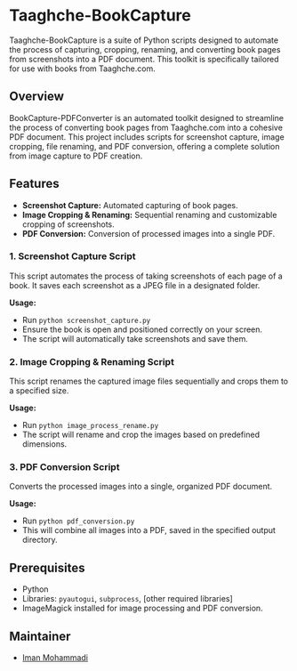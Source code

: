 # Taaghche-BookCapture
Taaghche-BookCapture is a suite of Python scripts designed to automate the process of capturing, cropping, renaming, and converting book pages from screenshots into a PDF document. This toolkit is specifically tailored for use with books from Taaghche.com.


## Overview
BookCapture-PDFConverter is an automated toolkit designed to streamline the process of converting book pages from Taaghche.com into a cohesive PDF document. This project includes scripts for screenshot capture, image cropping, file renaming, and PDF conversion, offering a complete solution from image capture to PDF creation.

## Features
- **Screenshot Capture:** Automated capturing of book pages.
- **Image Cropping & Renaming:** Sequential renaming and customizable cropping of screenshots.
- **PDF Conversion:** Conversion of processed images into a single PDF.

### 1. Screenshot Capture Script
This script automates the process of taking screenshots of each page of a book. It saves each screenshot as a JPEG file in a designated folder.

**Usage:**

- Run `python screenshot_capture.py`
- Ensure the book is open and positioned correctly on your screen.
- The script will automatically take screenshots and save them.

### 2. Image Cropping & Renaming Script

This script renames the captured image files sequentially and crops them to a specified size.

**Usage:**

- Run `python image_process_rename.py`
- The script will rename and crop the images based on predefined dimensions.

### 3. PDF Conversion Script
Converts the processed images into a single, organized PDF document.

**Usage:**

- Run `python pdf_conversion.py`
- This will combine all images into a PDF, saved in the specified output directory.

## Prerequisites

- Python
- Libraries: `pyautogui`, `subprocess`, [other required libraries]
- ImageMagick installed for image processing and PDF conversion.

## Maintainer

- [Iman Mohammadi](https://github.com/Imanm02)